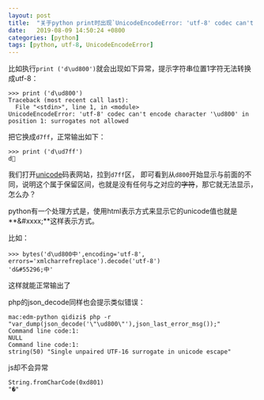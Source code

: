 ```yaml
---
layout: post
title:  "关于python print时出现`UnicodeEncodeError: 'utf-8' codec can't encode character '\\ud800' in position 1: surrogates not allowed`问题"
date:   2019-08-09 14:50:24 +0800
categories: [python]
tags: [python, utf-8, UnicodeEncodeError]
---
```



比如执行`print ('d\ud800')`就会出现如下异常，提示字符串位置1字符无法转换成utf-8： 

```
>>> print ('d\ud800')
Traceback (most recent call last):
  File "<stdin>", line 1, in <module>
UnicodeEncodeError: 'utf-8' codec can't encode character '\ud800' in position 1: surrogates not allowed

```  


把它换成`d7ff`，正常输出如下： 

```
>>> print ('d\ud7ff')
d퟿
``` 

我们打开[unicode](https://unicode-table.com/cn/#hangul-jamo-extended-b)码表网站，拉到`d7ff`区， 
即可看到从`d800`开始显示与前面的不同，说明这个属于保留区间，也就是没有任何与之对应的~~字符~~，那它就无法显示， 
怎么办？

python有一个处理方式是，使用html表示方式来显示它的unicode值也就是**&#xxxx;**这样表示方式。

比如： 

```
>>> bytes('d\ud800中',encoding='utf-8', errors='xmlcharrefreplace').decode('utf-8')
'd&#55296;中'

```  

这样就能正常输出了  

php的json_decode同样也会提示类似错误：

```
mac:edm-python qidizi$ php -r "var_dump(json_decode('\"\ud800\"'),json_last_error_msg());"
Command line code:1:
NULL
Command line code:1:
string(50) "Single unpaired UTF-16 surrogate in unicode escape"
```   


js却不会异常

``` 
String.fromCharCode(0xd801)
"�"
```  

